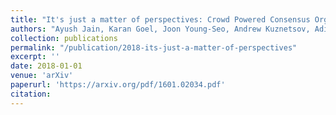 ```yaml
---
title: "It's just a matter of perspectives: Crowd Powered Consensus Organization of Corpora"
authors: "Ayush Jain, Karan Goel, Joon Young-Seo, Andrew Kuznetsov, Aditya Parameswaran and Hari Sundaram"
collection: publications
permalink: "/publication/2018-its-just-a-matter-of-perspectives"
excerpt: ''
date: 2018-01-01
venue: 'arXiv'
paperurl: 'https://arxiv.org/pdf/1601.02034.pdf'
citation:
---
```

